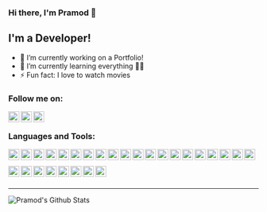 ### Hi there, I'm Pramod 👋

## I'm a Developer! 
- 🔭 I’m currently working on a Portfolio!
- 🌱 I’m currently learning everything 🤣:rofl:
- ⚡ Fun fact: I love to watch movies

### Follow me on:

[<img align="left" alt="rjpramod | Twitter" width="22px" src="https://cdn.jsdelivr.net/npm/simple-icons@v3/icons/twitter.svg" />][twitter]
[<img align="left" alt="pramod-raje | LinkedIn" width="22px" src="https://cdn.jsdelivr.net/npm/simple-icons@v3/icons/linkedin.svg" />][linkedin]
[<img align="left" alt="pramod_raje | Instagram" width="22px" src="https://cdn.jsdelivr.net/npm/simple-icons@v3/icons/instagram.svg" />][Instagram]

<br />

### Languages and Tools:
[<img align="left" alt="HTML" width="22px" src="https://cdn.jsdelivr.net/npm/simple-icons@v3/icons/html5.svg" />][voidlink]
[<img align="left" alt="CSS" width="22px" src="https://cdn.jsdelivr.net/npm/simple-icons@v3/icons/css3.svg" />][voidlink]
[<img align="left" alt="Javascript" width="22px" src="https://cdn.jsdelivr.net/npm/simple-icons@v3/icons/javascript.svg" />][voidlink]
[<img align="left" alt="jQuery" width="22px" src="https://cdn.jsdelivr.net/npm/simple-icons@v3/icons/jquery.svg" />][voidlink]
[<img align="left" alt="Json" width="22px" src="https://cdn.jsdelivr.net/npm/simple-icons@v3/icons/json.svg" />][voidlink]
[<img align="left" alt="React" width="22px" src="https://cdn.jsdelivr.net/npm/simple-icons@v3/icons/react.svg" />][voidlink]
[<img align="left" alt="Wordpress" width="22px" src="https://cdn.jsdelivr.net/npm/simple-icons@v3/icons/wordpress.svg" />][voidlink]
[<img align="left" alt="Bootstrap" width="22px" src="https://cdn.jsdelivr.net/npm/simple-icons@v3/icons/bootstrap.svg" />][voidlink]
[<img align="left" alt="Sass" width="22px" src="https://cdn.jsdelivr.net/npm/simple-icons@v3/icons/sass.svg" />][voidlink]
[<img align="left" alt="Adobe Photoshop" width="22px" src="https://cdn.jsdelivr.net/npm/simple-icons@v3/icons/adobephotoshop.svg" />][voidlink]
[<img align="left" alt="Visual studio code" width="22px" src="https://cdn.jsdelivr.net/npm/simple-icons@v3/icons/visualstudiocode.svg" />][voidlink]
[<img align="left" alt="Eclipee" width="22px" src="https://cdn.jsdelivr.net/npm/simple-icons@v3/icons/eclipseide.svg" />][voidlink]
[<img align="left" alt="Sublime" width="22px" src="https://cdn.jsdelivr.net/npm/simple-icons@v3/icons/sublimetext.svg" />][voidlink]
[<img align="left" alt="Jira" width="22px" src="https://cdn.jsdelivr.net/npm/simple-icons@v3/icons/jirasoftware.svg" />][voidlink]
[<img align="left" alt="Confluence" width="22px" src="https://cdn.jsdelivr.net/npm/simple-icons@v3/icons/confluence.svg" />][voidlink]
[<img align="left" alt="Svn" width="22px" src="https://cdn.jsdelivr.net/npm/simple-icons@v3/icons/subversion.svg" />][voidlink]
[<img align="left" alt="Github" width="22px" src="https://cdn.jsdelivr.net/npm/simple-icons@v3/icons/github.svg" />][voidlink]
[<img align="left" alt="Gitlab" width="22px" src="https://cdn.jsdelivr.net/npm/simple-icons@v3/icons/gitlab.svg" />][voidlink]
[<img align="left" alt="Npm" width="22px" src="https://cdn.jsdelivr.net/npm/simple-icons@v3/icons/npm.svg" />][voidlink]
[<img align="left" alt="Webpack" width="22px" src="https://cdn.jsdelivr.net/npm/simple-icons@v3/icons/webpack.svg" />][voidlink]
<br />
<br />
[<img align="left" alt="Redux" width="22px" src="https://cdn.jsdelivr.net/npm/simple-icons@v3/icons/redux.svg" />][voidlink]
[<img align="left" alt="Styled components" width="22px" src="https://cdn.jsdelivr.net/npm/simple-icons@v3/icons/styled-components.svg" />][voidlink]
[<img align="left" alt="Material UI" width="22px" src="https://cdn.jsdelivr.net/npm/simple-icons@v3/icons/material-ui.svg" />][voidlink]
[<img align="left" alt="Jest" width="22px" src="https://cdn.jsdelivr.net/npm/simple-icons@v3/icons/jest.svg" />][voidlink]
[<img align="left" alt="Typescript" width="22px" src="https://cdn.jsdelivr.net/npm/simple-icons@v3/icons/typescript.svg" />][voidlink]
[<img align="left" alt="Nextjs" width="22px" src="https://cdn.jsdelivr.net/npm/simple-icons@v3/icons/next-dot-js.svg" />][voidlink]
[<img align="left" alt="Graphql" width="22px" src="https://cdn.jsdelivr.net/npm/simple-icons@v3/icons/graphql.svg" />][voidlink]
[<img align="left" alt="Electron" width="22px" src="https://cdn.jsdelivr.net/npm/simple-icons@v3/icons/electron.svg" />][voidlink]

<br/>

---

<img align="left" alt="Pramod's Github Stats" src="https://github-readme-stats.vercel.app/api?username=pramodr&show_icons=true&hide_border=true" />

[twitter]: https://twitter.com/rjpramod
[linkedin]: https://linkedin.com/in/pramod-raje
[instagram]: https://instagram.com/pramod_raje
[voidlink]: https://github.com/pramodr/
